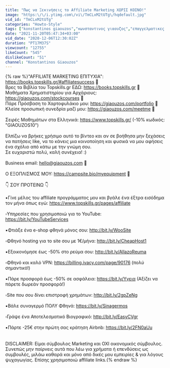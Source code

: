```yaml
---
title: "Πως να Ξεκινήσεις το Affiliate Marketing ΧΩΡΙΣ ΚΟΙΝΟ!"
image: "https:\/\/i.ytimg.com\/vi\/TmCLxM2tUTg\/hqdefault.jpg"
vid_id: "TmCLxM2tUTg"
categories: "Howto-Style"
tags: ["konstantinos giaouzos","κωνσταντινος γιαουζος","επαγγελματικες συμβουλες"]
date: "2021-11-20T05:47:34+03:00"
vid_date: "2020-12-06T12:30:02Z"
duration: "PT17M37S"
viewcount: "12755"
likeCount: "545"
dislikeCount: "51"
channel: "Konstantinos Giaouzos"
---
```

{% raw %}&quot;AFFILIATE MARKETING ΕΠΙΤΥΧΙΑ&quot;: <a rel="nofollow" target="blank" href="https://books.topskills.gr/#affiliatesuccess">https://books.topskills.gr/#affiliatesuccess</a> 🔹<br />Βρες τα Βιβλία του Topskills.gr ΕΔΩ: <a rel="nofollow" target="blank" href="https://books.topskills.gr">https://books.topskills.gr</a> 🔸<br />Μαθήματα Χρηματιστηρίου για Αρχάριους: <a rel="nofollow" target="blank" href="https://giaouzos.com/stockcourses">https://giaouzos.com/stockcourses</a> 🔹<br />Πάρε Πρόσβαση το Χαρτοφυλάκιο μου: <a rel="nofollow" target="blank" href="https://giaouzos.com/portfolio">https://giaouzos.com/portfolio</a> 🔸<br />Κλείσε προσωπική συνεδρία μαζί μου: <a rel="nofollow" target="blank" href="https://giaouzos.com/meetme">https://giaouzos.com/meetme</a> 🔹<br /><br />Σειρές Μαθημάτων στα Ελληνικά: <a rel="nofollow" target="blank" href="https://www.topskills.gr/">https://www.topskills.gr/</a> (-10% κωδικός: &quot;GIAOUZOS10&quot;)<br /><br />Ελπίζω να βρήκες χρήσιμο αυτό το βίντεο και αν σε βοήθησα μην ξεχάσεις να πατήσεις like, να το κάνεις μια κοινοποίηση και φυσικά να μου αφήσεις ένα σχόλιο από κάτω με την γνώμη σου.<br />Σε ευχαριστώ πολύ, καλή συνέχεια! :)<br /><br />Business email: hello@giaouzos.com 💼<br /><br />Ο ΕΞΟΠΛΙΣΜΟΣ ΜΟΥ: <a rel="nofollow" target="blank" href="https://campsite.bio/myequipment">https://campsite.bio/myequipment</a> 🎥<br /><br />👇 ΣΟΥ ΠΡΟΤΕΙΝΩ 👇<br /><br />▪️Γίνε μέλος του affiliate προγράμματος μου και βγάλε ένα έξτρα εισόδημα τον μήνα όπως εγώ: <a rel="nofollow" target="blank" href="https://www.topskills.gr/pages/affiliate">https://www.topskills.gr/pages/affiliate</a><br /><br />▫️Υπηρεσίες που χρησιμοποιώ για το YouTube: <a rel="nofollow" target="blank" href="https://bit.ly/YouTubeServices">https://bit.ly/YouTubeServices</a><br /><br />▪️Φτιάξε ένα e-shop φθηνά μόνος σου: <a rel="nofollow" target="blank" href="http://bit.ly/WooSite">http://bit.ly/WooSite</a><br /><br />▫️Φθηνό hosting για το site σου με 1€/μήνα: <a rel="nofollow" target="blank" href="http://bit.ly/CheapHost1">http://bit.ly/CheapHost1</a><br /><br />▪️Εξοικονόμησε έως -50% στο ρεύμα σου: <a rel="nofollow" target="blank" href="http://bit.ly/AllazoReuma">http://bit.ly/AllazoReuma</a><br /><br />▫️Φθηνό και καλό VPN: <a rel="nofollow" target="blank" href="https://billing.ivacy.com/page/90176">https://billing.ivacy.com/page/90176</a> (πολύ σημαντικό!)<br /><br />▪️Πάρε προσφορά έως -50% σε ασφάλεια: <a rel="nofollow" target="blank" href="https://bit.ly/Υγεια">https://bit.ly/Υγεια</a> (Αξίζει να πάρετε δωρεάν προσφορά!)<br /><br />▫️Site που σου δίνει επιστροφή χρημάτων: <a rel="nofollow" target="blank" href="http://bit.ly/2gpZeNg">http://bit.ly/2gpZeNg</a><br /><br />▪️Βάλε συναγερμό ΠΟΛΥ Φθηνά: <a rel="nofollow" target="blank" href="https://bit.ly/Sinagermos">https://bit.ly/Sinagermos</a><br /><br />▫️Γράψε ένα Αποτελεσματικό Βιογραφικό: <a rel="nofollow" target="blank" href="http://bit.ly/EasyCVgr">http://bit.ly/EasyCVgr</a><br /><br />▪️Πάρτε -25€ στην πρώτη σας κράτηση Airbnb: <a rel="nofollow" target="blank" href="https://bit.ly/2FN0aUu">https://bit.ly/2FN0aUu</a><br /><br /><br />DISCLAIMER: Είμαι σύμβουλος Marketing και ΟΧΙ οικονομικός σύμβουλος. Συνεπώς μην παίρνεις αυτά που λέω για χρήματα ή επενδύσεις ως συμβουλές, μιλάω καθαρά και μόνο από δικές μου εμπειρίες &amp; για λόγους ψυχαγωγίας. Επίσης χρησιμοποιώ affiliate links.{% endraw %}
